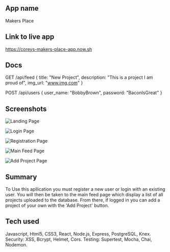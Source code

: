 ## App name 
Makers Place


## Link to live app 
https://coreys-makers-place-app.now.sh


## Docs 
GET /api/feed 
{
  title: "New Project",
  description: "This is a project I am proud of",
  img_url: "www.img.com"
}

POST /api/users
{
  user_name: "BobbyBrown",
  password: "BaconIsGreat"
}


## Screenshots
![Landing Page](https://i.imgur.com/JO92kSz.png)

![Login Page](blob:https://imgur.com/a7ea1a3d-ce6c-4c7d-96f3-e981bf8969c0)

![Registration Page](https://i.imgur.com/I66J433.png)

![Main Feed Page](https://i.imgur.com/08WkaME.png)

![Add Project Page](blob:https://imgur.com/44ae84f9-ff7f-4eda-ac46-49396e2495ff)


## Summary 
To Use this apllication you must register a new user or login with an existing user. You will then be taken to the main feed page which display a list of all projects uploaded to the database. From there, if logged in you can add a project of your own with the 'Add Project' button.


## Tech used 
Javascript, Html5, CSS3, React, Node.js, Express, PostgreSQL, Knex.
  Security: XSS, Bcrypt, Helmet, Cors.
  Testing: Supertest, Mocha, Chai, Nodemon. 